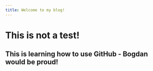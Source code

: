 ```yaml
---
title: Welcome to my blog!
---
```

# This is not a test!
## This is learning how to use GitHub - Bogdan would be proud! 

